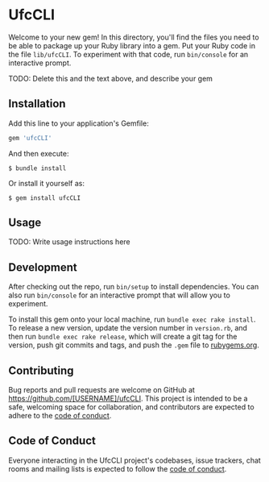 # UfcCLI

Welcome to your new gem! In this directory, you'll find the files you need to be able to package up your Ruby library into a gem. Put your Ruby code in the file `lib/ufcCLI`. To experiment with that code, run `bin/console` for an interactive prompt.

TODO: Delete this and the text above, and describe your gem

## Installation

Add this line to your application's Gemfile:

```ruby
gem 'ufcCLI'
```

And then execute:

    $ bundle install

Or install it yourself as:

    $ gem install ufcCLI

## Usage

TODO: Write usage instructions here

## Development

After checking out the repo, run `bin/setup` to install dependencies. You can also run `bin/console` for an interactive prompt that will allow you to experiment.

To install this gem onto your local machine, run `bundle exec rake install`. To release a new version, update the version number in `version.rb`, and then run `bundle exec rake release`, which will create a git tag for the version, push git commits and tags, and push the `.gem` file to [rubygems.org](https://rubygems.org).

## Contributing

Bug reports and pull requests are welcome on GitHub at https://github.com/[USERNAME]/ufcCLI. This project is intended to be a safe, welcoming space for collaboration, and contributors are expected to adhere to the [code of conduct](https://github.com/[USERNAME]/ufcCLI/blob/master/CODE_OF_CONDUCT.md).


## Code of Conduct

Everyone interacting in the UfcCLI project's codebases, issue trackers, chat rooms and mailing lists is expected to follow the [code of conduct](https://github.com/[USERNAME]/ufcCLI/blob/master/CODE_OF_CONDUCT.md).
